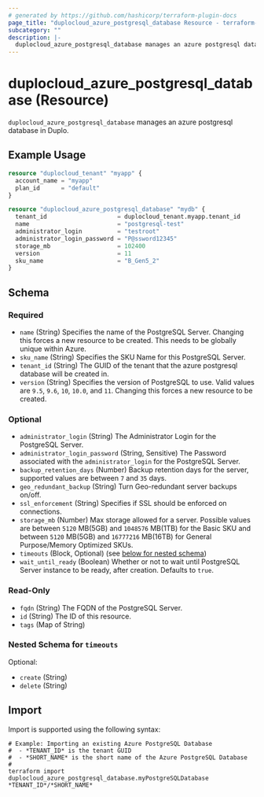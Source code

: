 ```yaml
---
# generated by https://github.com/hashicorp/terraform-plugin-docs
page_title: "duplocloud_azure_postgresql_database Resource - terraform-provider-duplocloud"
subcategory: ""
description: |-
  duplocloud_azure_postgresql_database manages an azure postgresql database in Duplo.
---
```


# duplocloud_azure_postgresql_database (Resource)

`duplocloud_azure_postgresql_database` manages an azure postgresql database in Duplo.

## Example Usage

```terraform
resource "duplocloud_tenant" "myapp" {
  account_name = "myapp"
  plan_id      = "default"
}

resource "duplocloud_azure_postgresql_database" "mydb" {
  tenant_id                    = duplocloud_tenant.myapp.tenant_id
  name                         = "postgresql-test"
  administrator_login          = "testroot"
  administrator_login_password = "P@ssword12345"
  storage_mb                   = 102400
  version                      = 11
  sku_name                     = "B_Gen5_2"
}
```

<!-- schema generated by tfplugindocs -->
## Schema

### Required

- `name` (String) Specifies the name of the PostgreSQL Server. Changing this forces a new resource to be created. This needs to be globally unique within Azure.
- `sku_name` (String) Specifies the SKU Name for this PostgreSQL Server.
- `tenant_id` (String) The GUID of the tenant that the azure postgresql database will be created in.
- `version` (String) Specifies the version of PostgreSQL to use. Valid values are `9.5`, `9.6`, `10`, `10.0`, and `11`. Changing this forces a new resource to be created.

### Optional

- `administrator_login` (String) The Administrator Login for the PostgreSQL Server.
- `administrator_login_password` (String, Sensitive) The Password associated with the `administrator_login` for the PostgreSQL Server.
- `backup_retention_days` (Number) Backup retention days for the server, supported values are between `7` and `35` days.
- `geo_redundant_backup` (String) Turn Geo-redundant server backups on/off.
- `ssl_enforcement` (String) Specifies if SSL should be enforced on connections.
- `storage_mb` (Number) Max storage allowed for a server. Possible values are between `5120` MB(5GB) and `1048576` MB(1TB) for the Basic SKU and between `5120` MB(5GB) and `16777216` MB(16TB) for General Purpose/Memory Optimized SKUs.
- `timeouts` (Block, Optional) (see [below for nested schema](#nestedblock--timeouts))
- `wait_until_ready` (Boolean) Whether or not to wait until PostgreSQL Server instance to be ready, after creation. Defaults to `true`.

### Read-Only

- `fqdn` (String) The FQDN of the PostgreSQL Server.
- `id` (String) The ID of this resource.
- `tags` (Map of String)

<a id="nestedblock--timeouts"></a>
### Nested Schema for `timeouts`

Optional:

- `create` (String)
- `delete` (String)

## Import

Import is supported using the following syntax:

```shell
# Example: Importing an existing Azure PostgreSQL Database
#  - *TENANT_ID* is the tenant GUID
#  - *SHORT_NAME* is the short name of the Azure PostgreSQL Database
#
terraform import duplocloud_azure_postgresql_database.myPostgreSQLDatabase *TENANT_ID*/*SHORT_NAME*
```
